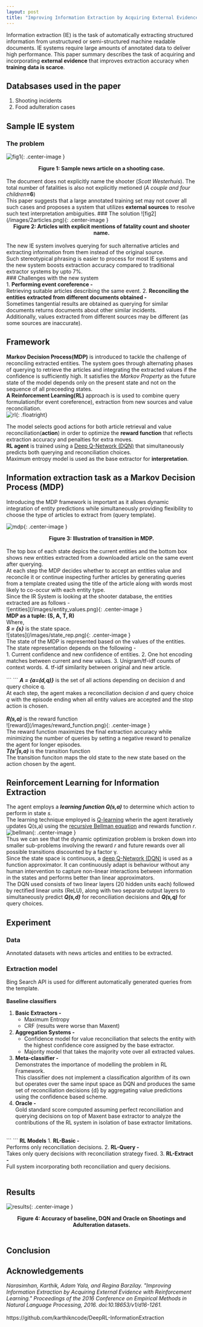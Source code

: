 ```yaml
---
layout: post
title: "Improving Information Extraction by Acquiring External Evidence with Reinforcement Learning" Summary
---
```


<style>
{% include blogposts.css %}
</style>

Information extraction (IE) is the task of automatically extracting structured information from unstructured or semi-structured machine readable documents. IE systems require large amounts of annotated data to deliver high performance. This paper summary describes the task of acquiring and incorporating <b>external evidence</b> that improves extraction accuracy when <b>training data is scarce</b>. 

## Databsases used in the paper 
1. Shooting incidents
2. Food adulteration cases

## Sample IE system
### The problem

![fig1](/images/sample_news_article.png){: .center-image }
<center><b>Figure 1: Sample news article on a shooting case.</b></center>
<br>
The document does not explicitly name the shooter (<i>Scott Westerhuis</i>). The total number of fatalities is also not explicitly metioned (<i>A couple and four children</i><b>=6</b>) <br>
This paper suggests that a large annotated training set may not cover all such cases and proposes a system that utilizes <b>external sources</b> to resolve such text interpretation ambiguities.
### The solution
![fig2](/images/2articles.png){: .center-image }
<center><b>Figure 2: Articles with explicit mentions of fatality count and shooter name.</b></center>
<br>
The new IE system involves querying for such alternative articles and extracting information from them instead of the original source. <br>
Such stereotypical phrasing is easier to process for most IE systems and the new system boosts extraction accuracy compared to traditional extractor systems by upto 7%.<br>
### Challenges with the new system <br>
1. <b>Performing event coreference -</b><br>
	Retrieving suitable articles describing the same event.
2. <b>Reconciling the entities extracted from different documents obtained -</b><br>
	Sometimes tangential results are obtained as querying for similar documents returns documents about other similar incidents.<br>
	Additionally, values extracted from different sources may be different (as some sources are inaccurate).<br>
	
## Framework
<b>Markov Decision Process(MDP)</b> is introduced to tackle the challenge of reconciling extracted entities. The system goes through alternating phases of querying to retrieve the articles and integrating the extracted values if the confidence is sufficiently high. It satisfies the <i>Markov Property</i> as the future state of the model depends only on the present state and not on the sequence of all preceeding states.<br>
<b>A Reinforcement Learning(RL)</b> approach is is used to combine query formulation(for event coreference), extraction from new sources and value reconciliation.
<br>
![rl](/images/reinforcement_learning.png){: .floatright}

The model selects good actions for both article retrieval and value reconciliation(<b>action</b>) in order to optimize the <b>reward function</b> that reflects extraction accuracy and penalties for extra moves.<br>
<b>RL agent</b> is trained using a [Deep Q-Network (DQN)](https://deepmind.com/research/dqn/) that simultaneously predicts both querying and reconciliation choices.<br>
Maximum entropy model is used as the base extractor for <b>interpretation</b>.
<br>

## Information extraction task as a Markov Decision Process (MDP)
Introducing the MDP framework is important as it allows dynamic integration of entity predictions while simultaneously providing flexibility to choose the type of articles to extract from (query template).<br>

![mdp](/images/mdp_transition.png){: .center-image }
<center><b>Figure 3: Illustration of transition in MDP.</b></center>
<br>
The top box of each state depics the current entities and the bottom box shows new entities extracted from a downloaded article on the same event after querying.<br>
At each step the MDP decides whether to accept an entities value and reconcile it or continue inspecting further articles by generating queries from a template created using the title of the article along with words most likely to co-occur with each entity type.<br>
Since the IR System is looking at the shooter database, the entities extracted are as follows -<br>
![entities](/images/entity_values.png){: .center-image }
<br>
<b>MDP as a tuple: (S, A, T, R)</b><br>
Where, <br>
<i><b>S = {s}</b></i> is the state space.<br>
![states](/images/state_rep.png){: .center-image }
<br>
The state of the MDP is represented based on the values of the entities.<br>
The state representation depends on the following -<br>
1. Current confidence and new confidence of entities.
2. One hot encoding matches between current and new values.
3. Unigram/tf-idf counts of context words.
4. tf-idf similarity between original and new article.
<br><br>
```
```
<i><b>A = {a=(d,q)}</b></i> is the set of all actions depending on decision d and query choice q.<br>
At each step, the agent makes a reconciliation decision <i>d</i> and query choice <i>q</i> with the episode ending when all entity values are accepted and the stop action is chosen.<br><br>
<i><b>R(s,a)</b></i> is the reward function<br>
![reward](/images/reward_function.png){: .center-image }
<br>
The reward function maximizes the final extraction accuracy while minimizing the number of queries by setting a negative reward to penalize the agent for longer episodes.<br>
<i><b>T(s'|s,a)</b></i> is the transition function<br>
The transition funciton maps the old state to the new state based on the action chosen by the agent.<br>

## Reinforcement Learning for Information Extraction
The agent employs a <i><b>learning function Q(s,a)</b></i> to determine which action to perform in state <i>s</i>.<br>
The learning technique employed is [Q-learning](https://link.springer.com/article/10.1007/BF00992698) wherin the agent iteratively updates Q(s,a) using the [recursive Bellman equation](https://en.wikipedia.org/wiki/Bellman_equation) and rewards function <i>r</i>.<br>
![bellman](/images/bellman.png){: .center-image }
<br>
Thus we can see that the dynamic optimization problem is broken down into smaller sub-problems involving the reward <i>r</i> and future rewards over all possible transitions discounted by a factor γ.<br>
Since the state space is continuous, a [deep Q-Network (DQN)](https://deepmind.com/research/dqn/) is used as a function approximator. It can continuously adapt is behaviour without any human intervention to capture non-linear interactions  between information in the states and performs better than linear approximators.<br>
The DQN used consists of two linear layers (20 hidden units each) followed by rectified linear units (ReLU), along with two separate output layers to simultaneously predict <i><b>Q(s,d)</b></i> for reconciliation decisions and <i><b>Q(s,q)</b></i> for query choices.<br>

## Experiment
### Data
Annotated datasets with news articles and entities to be extracted.<br>
### Extraction model
Bing Search API is used for different automatically generated queries from the template.<br><br>
<b>Baseline classifiers</b>
1. <b>Basic Extractors -</b><br>
	* Maximum Entropy 
	* CRF (results were worse than Maxent)
2. <b>Aggregation Systems -</b><br>
	* Confidence model for value reconciliation that selects the entity with the highest confidence core assigned by the base extractor.
	* Majority model that takes the majority vote over all extracted values.
3. <b>Meta-classifier -</b><br> 
	Demonstrates the importance of modelling the problem in RL Framework.<br>
	This classifier does not implement a classification algorithm of its own but operates over the same input space as DQN and produces the same set of reconciliation decisions {d} by aggregating value predictions using the confidence based scheme.
4. <b>Oracle -</b><br>
	Gold standard score computed assuming perfect reconciliation and querying decisions on top of Maxent base extractor to analyze the contributions of the RL system in isolation of base extractor limitations.<br>
<br>
```
```
<b>RL Models</b>
1. <b>RL-Basic -</b><br>
	Performs only reconciliation decisions.
2. <b>RL-Query -</b><br>
	Takes only query decisions with reconciliation strategy fixed.
3. <b>RL-Extract -</b><br>
	Full system incorporating both reconciliation and query decisions.<br><br>

## Results
![results](/images/results.png){: .center-image }
<center><b>Figure 4: Accuracy of baseline, DQN and Oracle on Shootings and Adulteration datasets.</b></center>
<br>
	
	
	
## Conclusion	
	
	
	
		
## Acknowledgements
<cite> 
Narasimhan, Karthik, Adam Yala, and Regina Barzilay. "Improving Information Extraction by Acquiring External Evidence with Reinforcement Learning." Proceedings of the 2016 Conference on Empirical Methods in Natural Language Processing, 2016. doi:10.18653/v1/d16-1261.
</cite>
<br> <br>
https://github.com/karthikncode/DeepRL-InformationExtraction
























